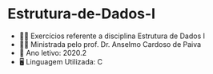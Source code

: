 # Estrutura-de-Dados-I

<ul>
  <li>👩‍💻 Exercícios referente a disciplina Estrutura de Dados I</li>
  <li>👨‍🏫 Ministrada pelo prof. Dr. Anselmo Cardoso de Paiva</li>
  <li>📍 Ano letivo: 2020.2</li>
  <li>🖥️ Linguagem Utilizada: C</li>
</ul>
